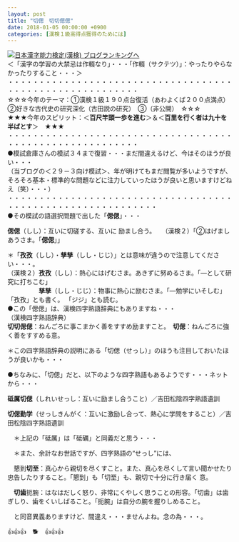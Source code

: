 ```yaml
---
layout: post
title: "切偲　切切偲偲"
date: 2018-01-05 00:00:00 +0900
categories: [漢検１級高得点獲得のためには]
---
```


[![](/syuusyuu9701/assets/images/切偲-切切偲偲-br_c_3028_1.gif)](http://blog.with2.net/link.php?1659096:3028 "日本漢字能力検定(漢検) ブログランキングへ")[日本漢字能力検定(漢検) ブログランキングへ](http://blog.with2.net/link.php?1659096:3028)  
＜「漢字の学習の大禁忌は作輟なり」・・・「作輟（サクテツ）」：やったりやらなかったりすること・・・＞  
・・・・・・・・・・・・・・・・・・・・・・・・・・・・・・・・・・・・・・・・・・・・・・・・・・・・・・・・・  
☆☆☆今年のテーマ：①漢検１級１９０点台復活（あわよくば２００点満点）　②好きな古代史の研究深化（古田説の研究）　③（非公開）　☆☆☆  
★★★今年のスピリット：＜**百尺竿頭一歩を進む**＞＆＜**百里を行く者は九十を半ばとす**＞　★★★  
・・・・・・・・・・・・・・・・・・・・・・・・・・・・・・・・・・・・・・・・・・・・・・・・・・・・・・・・・  
●模試倉庫さんの模試３４まで復習・・・まだ間違えるけど、今はそのほうが良い・・・  
（当ブログの＜２９－３向け模試＞、年が明けてもまだ閲覧が多いようですが、そろそろ基本・標準的な問題などに注力していったほうが良いと思いますけどねえ（笑）・・・）  
・・・・・・・・・・・・・・・・・・・・・・・・・・・・・・・・・・・・・・・・・・・・・・・・・・・・・・・・・・・・  
●その模試の語選択問題で出した「**偲偲**」・・・  
  
**偲偲**（しし）：互いに切磋する、互いに 励まし合う。　　（漢検２）「②はげましあうさま。「**偲偲**」」  
  
＊「**孜孜**（しし）・**孳孳**（しし・じじ）」とは意味が違うので注意してください・・・。  
（漢検２）**孜孜**（しし）：熱心にはげむさま。あきずに努めるさま。「―として研究に打ちこむ」  
　　　　　**孳孳**（しし・じじ）：物事に熱心に励むさま。「―勉学にいそしむ」　「孜孜」とも書く。 「ジジ」とも読む。  
●この「偲偲」は、漢検四字熟語辞典にもありますね・・・  
（漢検四字熟語辞典）  
**切切偲偲**：ねんごろに事こまかく善をすすめ励ますこと。　**切偲**：ねんごろに強く善をすすめる意。  
  
＊この四字熟語辞典の説明にある「切偲（せっし）」のほうも注目しておいたほうが良いかも・・・  
  
●ちなみに、「切偲」だと、以下のような四字熟語もあるようです・・・ネットから・・・  
  
**砥厲切偲**（しれいせっし：互いに励まし合うこと）／吉田松陰四字熟語遺訓  
  
**切偲勤学**（せっしきんがく：互いに激励し合って、熱心に学問をすること）／吉田松陰四字熟語遺訓  
  
　＊上記の「砥厲」は「砥礪」と同義だと思う・・・  
  
  
　＊また、余計なお世話ですが、四字熟語の“せっし”には、  
  
　懇到**切至**：真心から親切を尽くすこと。また、真心を尽くして言い聞かせたり忠告したりすること。「懇到」も「切至」も、親切で十分に行き届く 意。  
  
　**切歯**扼腕：はなはだしく怒り、非常にくやしく思うことの形容。「切歯」は歯ぎしり、歯をくいしばること。「扼腕」は自分の腕を握りしめること。  
  
　と同音異義ありますけど、間違え・・・ませんよね。念の為・・・。  
  
👍👍👍　🐕　👍👍👍
